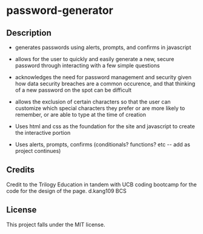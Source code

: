 # password-generator

## Description
- generates passwords using alerts, prompts, and confirms in javascript
- allows for the user to quickly and easily generate a new, secure password through interacting with a few simple questions
- acknowledges the need for password management and security given how data security breaches are a common occurence, and that thinking of a new password on the spot can be difficult
- allows the exclusion of certain characters so that the user can customize which special characters they prefer or are more likely to remember, or are able to type at the time of creation

- Uses html and css as the foundation for the site and javascript to create the interactive portion
- Uses alerts, prompts, confirms (conditionals? functions? etc -- add as project continues)

## Credits
Credit to the Trilogy Education in tandem with UCB coding bootcamp for the code for the design of the page. d.kang109 BCS

## License
This project falls under the MIT license.